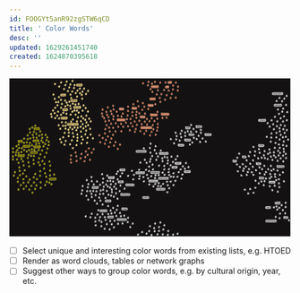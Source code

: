 ```yaml
---
id: FOOGYt5anR92zgSTW6qCD
title: ' Color Words'
desc: ''
updated: 1629261451740
created: 1624870395618
---
```


![](/assets/images/2021-08-11-16-00-04.png)

- [ ] Select unique and interesting color words from existing lists, e.g. HTOED
- [ ] Render as word clouds, tables or network graphs
- [ ] Suggest other ways to group color words, e.g. by cultural origin, year, etc.
